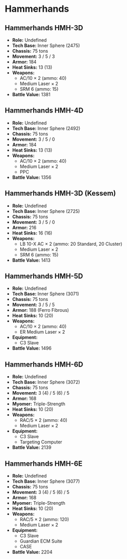 # Hammerhands
## Hammerhands HMH-3D
- **Role:** Undefined
- **Tech Base:** Inner Sphere (2475)
- **Chassis:** 75 tons
- **Movement:** 3 / 5 / 3
- **Armor:** 184
- **Heat Sinks:** 13 (13)
- **Weapons:**
  - AC/10 × 2 (ammo: 40)
  - Medium Laser × 2
  - SRM 6 (ammo: 15)
- **Battle Value:** 1381

## Hammerhands HMH-4D
- **Role:** Undefined
- **Tech Base:** Inner Sphere (2492)
- **Chassis:** 75 tons
- **Movement:** 3 / 5 / 0
- **Armor:** 184
- **Heat Sinks:** 13 (13)
- **Weapons:**
  - AC/10 × 2 (ammo: 40)
  - Medium Laser × 2
  - PPC
- **Battle Value:** 1356

## Hammerhands HMH-3D (Kessem)
- **Role:** Undefined
- **Tech Base:** Inner Sphere (2725)
- **Chassis:** 75 tons
- **Movement:** 3 / 5 / 0
- **Armor:** 216
- **Heat Sinks:** 16 (16)
- **Weapons:**
  - LB 10-X AC × 2 (ammo: 20 Standard, 20 Cluster)
  - Medium Laser × 2
  - SRM 6 (ammo: 15)
- **Battle Value:** 1413

## Hammerhands HMH-5D
- **Role:** Undefined
- **Tech Base:** Inner Sphere (3071)
- **Chassis:** 75 tons
- **Movement:** 3 / 5 / 5
- **Armor:** 188 (Ferro Fibrous)
- **Heat Sinks:** 10 (20)
- **Weapons:**
  - AC/10 × 2 (ammo: 40)
  - ER Medium Laser × 2
- **Equipment:**
  - C3 Slave
- **Battle Value:** 1496

## Hammerhands HMH-6D
- **Role:** Undefined
- **Tech Base:** Inner Sphere (3072)
- **Chassis:** 75 tons
- **Movement:** 3 (4) / 5 (6) / 5
- **Armor:** 168
- **Myomer:** Triple-Strength
- **Heat Sinks:** 10 (20)
- **Weapons:**
  - RAC/5 × 2 (ammo: 40)
  - Medium Laser × 2
- **Equipment:**
  - C3 Slave
  - Targeting Computer
- **Battle Value:** 2139

## Hammerhands HMH-6E
- **Role:** Undefined
- **Tech Base:** Inner Sphere (3077)
- **Chassis:** 75 tons
- **Movement:** 3 (4) / 5 (6) / 5
- **Armor:** 168
- **Myomer:** Triple-Strength
- **Heat Sinks:** 10 (20)
- **Weapons:**
  - RAC/5 × 2 (ammo: 120)
  - Medium Laser × 2
- **Equipment:**
  - C3 Slave
  - Guardian ECM Suite
  - CASE
- **Battle Value:** 2204

